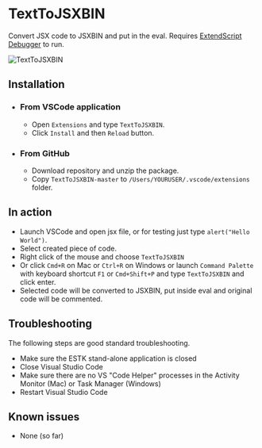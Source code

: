 

# TextToJSXBIN

Convert JSX code to JSXBIN and put in the eval.
Requires [ExtendScript Debugger](https://marketplace.visualstudio.com/items?itemName=Adobe.extendscript-debug) to run.


![TextToJSXBIN](/images/demo.gif)


## Installation

- ### From VSCode application
  - Open `Extensions` and type `TextToJSXBIN`.
  - Click `Install` and then `Reload` button.

- ### From GitHub
  - Download repository and unzip the package.
  - Copy `TextToJSXBIN-master` to `/Users/YOURUSER/.vscode/extensions` folder.

## In action

- Launch VSCode and open jsx file, or for testing just type `alert("Hello World")`.
- Select created piece of code.
- Right click of the mouse and choose `TextToJSXBIN`
- Or click `Cmd+R` on Mac or `Ctrl+R` on Windows or launch `Command Palette` with keyboard shortcut `F1` or `Cmd+Shift+P` and type `TextToJSXBIN` and click enter.
- Selected code will be converted to JSXBIN, put inside eval and original code will be commented.

## Troubleshooting

The following steps are good standard troubleshooting.

- Make sure the ESTK stand-alone application is closed
- Close Visual Studio Code
- Make sure there are no VS "Code Helper" processes in the Activity Monitor (Mac) or Task Manager (Windows)
- Restart Visual Studio Code


## Known issues

- None (so far)
